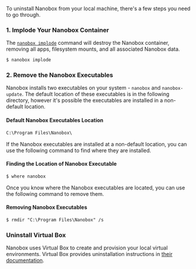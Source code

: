 To uninstall Nanobox from your local machine, there's a few steps you need to go through.

### 1. Implode Your Nanobox Container
The [`nanobox implode`](/cli/implode/) command will destroy the Nanobox container, removing all apps, filesystem mounts, and all associated Nanobox data.

```bash
$ nanobox implode
```

### 2. Remove the Nanobox Executables
Nanobox installs two executables on your system - `nanobox` and `nanobox-update`. The default location of these executables is in the following directory,  however it's possible the executables are installed in a non-default location.

#### Default Nanobox Executables Location
```txt
C:\Program Files\Nanobox\
```

If the Nanobox executables are installed at a non-default location, you can use the following command to find where they are installed.

#### Finding the Location of Nanobox Executable
```bash
$ where nanobox
```

Once you know where the Nanobox executables are located, you can use the following command to remove them.

#### Removing Nanobox Executables
```txt
$ rmdir "C:\Program Files\Nanobox" /s
```

### Uninstall Virtual Box
Nanobox uses Virtual Box to create and provision your local virtual environments. Virtual Box provides uninstallation instructions in [their documentation](https://www.virtualbox.org/manual/ch02.html#idm816).
